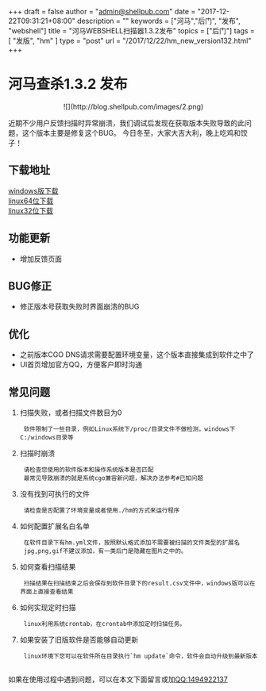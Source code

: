 +++
draft = false
author = "admin@shellpub.com"
date = "2017-12-22T09:31:21+08:00"
description = ""
keywords = ["河马","后门", "发布", "webshell"]
title = "河马WEBSHELL扫描器1.3.2发布"
topics = ["后门"]
tags = [ "发版", "hm" ]
type = "post"
url = "/2017/12/22/hm_new_version132.html"
+++

# 河马查杀1.3.2 发布
<center>
![](http://blog.shellpub.com/images/2.png)
</center>

近期不少用户反馈扫描时异常崩溃，我们调试后发现在获取版本失败导致的此问题，这个版本主要是修复这个BUG。
今日冬至，大家大吉大利，晚上吃鸡和饺子！


## 下载地址

[windows版下载](http://down.shellpub.com/hm-ui/latest/HmSetup.zip?version=1.4.0)  
[linux64位下载](http://down.shellpub.com/hm/latest/hm-linux-amd64.tgz?version=1.4.0)  
[linux32位下载](http://down.shellpub.com/hm/latest/hm-linux-386.tgz?version=1.4.0)  


## 功能更新

* 增加反馈页面

## BUG修正

* 修正版本号获取失败时界面崩溃的BUG

## 优化

* 之前版本CGO DNS请求需要配置环境变量，这个版本直接集成到软件之中了
* UI首页增加官方QQ，方便客户即时沟通


## 常见问题

1. 扫描失败，或者扫描文件数目为0

		软件限制了一些目录，例如Linux系统下/proc/目录文件不做检测，windows下C:/windows目录等

2. 扫描时崩溃

		请检查您使用的软件版本和操作系统版本是否匹配
		最常见导致崩溃的就是系统cgo兼容新问题，解决办法参考#已知问题

3. 没有找到可执行的文件

		请检查是否配置了环境变量或者使用./hm的方式来运行程序

4. 如何配置扩展名白名单

		在软件目录下有hm.yml文件，按照默认格式添加不需要被扫描的文件类型的扩展名
		jpg,png,gif不建议添加，有一类后门是隐藏在图片之中的。

5. 如何查看扫描结果

		扫描结果在扫描结束之后会保存到软件目录下的result.csv文件中，windows版可以在界面上直接查看结果

6. 如何实现定时扫描

		linux利用系统crontab，在crontab中添加定时扫描任务。

7. 如果安装了旧版软件是否能够自动更新

		linux环境下您可以在软件所在目录执行`hm update`命令，软件会自动升级到最新版本
	
## 

如果在使用过程中遇到问题，可以在本文下面留言或加<a href="tencent://message/?uin=1494922137&amp;Site=&amp;Menu=yes">QQ:1494922137</a>



	



		
